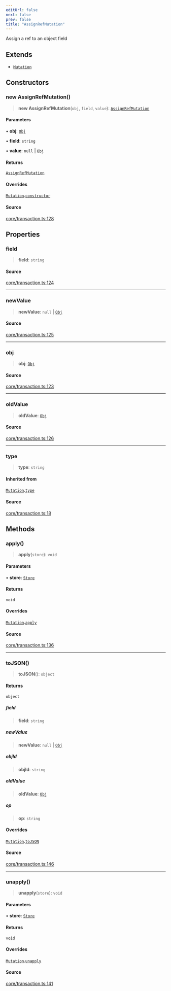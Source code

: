 ```yaml
---
editUrl: false
next: false
prev: false
title: "AssignRefMutation"
---
```


Assign a ref to an object field

## Extends

- [`Mutation`](/api-core/classes/mutation/)

## Constructors

### new AssignRefMutation()

> **new AssignRefMutation**(`obj`, `field`, `value`): [`AssignRefMutation`](/api-core/classes/assignrefmutation/)

#### Parameters

• **obj**: [`Obj`](/api-core/classes/obj/)

• **field**: `string`

• **value**: `null` \| [`Obj`](/api-core/classes/obj/)

#### Returns

[`AssignRefMutation`](/api-core/classes/assignrefmutation/)

#### Overrides

[`Mutation`](/api-core/classes/mutation/).[`constructor`](/api-core/classes/mutation/#constructors)

#### Source

[core/transaction.ts:128](https://github.com/dakhetov/dgmjs/blob/main/packages/core/src/core/transaction.ts#L128)

## Properties

### field

> **field**: `string`

#### Source

[core/transaction.ts:124](https://github.com/dakhetov/dgmjs/blob/main/packages/core/src/core/transaction.ts#L124)

***

### newValue

> **newValue**: `null` \| [`Obj`](/api-core/classes/obj/)

#### Source

[core/transaction.ts:125](https://github.com/dakhetov/dgmjs/blob/main/packages/core/src/core/transaction.ts#L125)

***

### obj

> **obj**: [`Obj`](/api-core/classes/obj/)

#### Source

[core/transaction.ts:123](https://github.com/dakhetov/dgmjs/blob/main/packages/core/src/core/transaction.ts#L123)

***

### oldValue

> **oldValue**: [`Obj`](/api-core/classes/obj/)

#### Source

[core/transaction.ts:126](https://github.com/dakhetov/dgmjs/blob/main/packages/core/src/core/transaction.ts#L126)

***

### type

> **type**: `string`

#### Inherited from

[`Mutation`](/api-core/classes/mutation/).[`type`](/api-core/classes/mutation/#type)

#### Source

[core/transaction.ts:18](https://github.com/dakhetov/dgmjs/blob/main/packages/core/src/core/transaction.ts#L18)

## Methods

### apply()

> **apply**(`store`): `void`

#### Parameters

• **store**: [`Store`](/api-core/classes/store/)

#### Returns

`void`

#### Overrides

[`Mutation`](/api-core/classes/mutation/).[`apply`](/api-core/classes/mutation/#apply)

#### Source

[core/transaction.ts:136](https://github.com/dakhetov/dgmjs/blob/main/packages/core/src/core/transaction.ts#L136)

***

### toJSON()

> **toJSON**(): `object`

#### Returns

`object`

##### field

> **field**: `string`

##### newValue

> **newValue**: `null` \| [`Obj`](/api-core/classes/obj/)

##### objId

> **objId**: `string`

##### oldValue

> **oldValue**: [`Obj`](/api-core/classes/obj/)

##### op

> **op**: `string`

#### Overrides

[`Mutation`](/api-core/classes/mutation/).[`toJSON`](/api-core/classes/mutation/#tojson)

#### Source

[core/transaction.ts:146](https://github.com/dakhetov/dgmjs/blob/main/packages/core/src/core/transaction.ts#L146)

***

### unapply()

> **unapply**(`store`): `void`

#### Parameters

• **store**: [`Store`](/api-core/classes/store/)

#### Returns

`void`

#### Overrides

[`Mutation`](/api-core/classes/mutation/).[`unapply`](/api-core/classes/mutation/#unapply)

#### Source

[core/transaction.ts:141](https://github.com/dakhetov/dgmjs/blob/main/packages/core/src/core/transaction.ts#L141)
